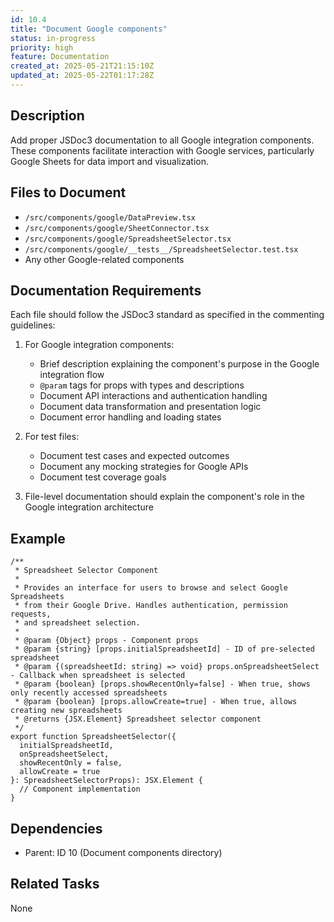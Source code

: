 ```yaml
---
id: 10.4
title: "Document Google components"
status: in-progress
priority: high
feature: Documentation
created_at: 2025-05-21T21:15:10Z
updated_at: 2025-05-22T01:17:28Z
---
```


## Description

Add proper JSDoc3 documentation to all Google integration components. These components facilitate interaction with Google services, particularly Google Sheets for data import and visualization.

## Files to Document

- `/src/components/google/DataPreview.tsx`
- `/src/components/google/SheetConnector.tsx`
- `/src/components/google/SpreadsheetSelector.tsx`
- `/src/components/google/__tests__/SpreadsheetSelector.test.tsx`
- Any other Google-related components

## Documentation Requirements

Each file should follow the JSDoc3 standard as specified in the commenting guidelines:

1. For Google integration components:
   - Brief description explaining the component's purpose in the Google integration flow
   - `@param` tags for props with types and descriptions
   - Document API interactions and authentication handling
   - Document data transformation and presentation logic
   - Document error handling and loading states

2. For test files:
   - Document test cases and expected outcomes
   - Document any mocking strategies for Google APIs
   - Document test coverage goals

3. File-level documentation should explain the component's role in the Google integration architecture

## Example

```tsx
/**
 * Spreadsheet Selector Component
 * 
 * Provides an interface for users to browse and select Google Spreadsheets
 * from their Google Drive. Handles authentication, permission requests,
 * and spreadsheet selection.
 *
 * @param {Object} props - Component props
 * @param {string} [props.initialSpreadsheetId] - ID of pre-selected spreadsheet
 * @param {(spreadsheetId: string) => void} props.onSpreadsheetSelect - Callback when spreadsheet is selected
 * @param {boolean} [props.showRecentOnly=false] - When true, shows only recently accessed spreadsheets
 * @param {boolean} [props.allowCreate=true] - When true, allows creating new spreadsheets
 * @returns {JSX.Element} Spreadsheet selector component
 */
export function SpreadsheetSelector({
  initialSpreadsheetId,
  onSpreadsheetSelect,
  showRecentOnly = false,
  allowCreate = true
}: SpreadsheetSelectorProps): JSX.Element {
  // Component implementation
}
```

## Dependencies

- Parent: ID 10 (Document components directory)

## Related Tasks

None
